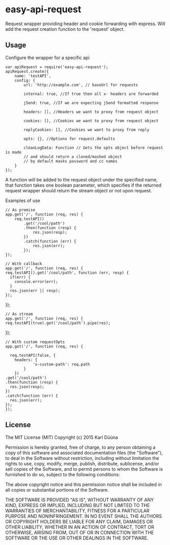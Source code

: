 # easy-api-request

Request wrapper providing header and cookie forwarding with express.
Will add the request creation function to the 'request' object.

## Usage

Configure the wrapper for a specific api
	
	var apiRequest = require('easy-api-request');
	apiRequest.create({
		name: 'testAPI',
		config: {
			url: 'http://example.com', // baseUrl for requests
			
			internal: true, //If true then all x- headers are forwarded
			
			jSend: true, //If we are expecting jSend formatted response
			
			headers: [], //Headers we want to proxy from request object
			
			cookies: [], //Cookies we want to proxy from request object
			
			replyCookies: [], //Cookies we want to proxy from reply
			
			opts: {}, //Options for request.defaults
			
			cleanLogData: Function // Gets the opts object before request is made 
			// and should return a cloned/masked object
			// by default masks password and cc names
		}
	});

A function will be added to the request object under the specified name, that function takes one boolean parameter, which
specifies if the returned request wrapper should return the stream object or not upon request.

Examples of use

	// As promise
	app.get('/', function (req, res) {
		req.testAPI()
			.get('/cool/path')
			.then(function (resp) {
				res.json(resp);
			})
			.catch(function (err) {
				res.json(err);
			});
	});
	
	// With callback
	app.get('/', function (req, res) {
    req.testAPI().get('/cool/path', function (err, resp) {
      if(err) {
        console.error(err);
      }
      res.json(err || resp);
    });
  });

	// As stream
	app.get('/', function (req, res) {
    req.testAPI(true).get('/cool/path').pipe(res);
  });
  
	// With custom requestOpts 
	app.get('/', function (req, res) {
	
	  req.testAPI(false, {
		headers: {
				'x-custom-path': req.path
			}
		})
    .get('/cool/path')
    .then(function (resp) {
      res.json(resp);
    })
    .catch(function (err) {
      res.json(err);
    });
	});


## License

The MIT License (MIT)
Copyright (c) 2015 Karl Düüna

Permission is hereby granted, free of charge, to any person obtaining a copy of
this software and associated documentation files (the "Software"), to deal in
the Software without restriction, including without limitation the rights to
use, copy, modify, merge, publish, distribute, sublicense, and/or sell copies of
the Software, and to permit persons to whom the Software is furnished to do so,
subject to the following conditions:

The above copyright notice and this permission notice shall be included in all
copies or substantial portions of the Software.

THE SOFTWARE IS PROVIDED "AS IS", WITHOUT WARRANTY OF ANY KIND, EXPRESS OR
IMPLIED, INCLUDING BUT NOT LIMITED TO THE WARRANTIES OF MERCHANTABILITY,
FITNESS FOR A PARTICULAR PURPOSE AND NONINFRINGEMENT. IN NO EVENT SHALL THE
AUTHORS OR COPYRIGHT HOLDERS BE LIABLE FOR ANY CLAIM, DAMAGES OR OTHER
LIABILITY, WHETHER IN AN ACTION OF CONTRACT, TORT OR OTHERWISE, ARISING FROM,
OUT OF OR IN CONNECTION WITH THE SOFTWARE OR THE USE OR OTHER DEALINGS IN THE
SOFTWARE.